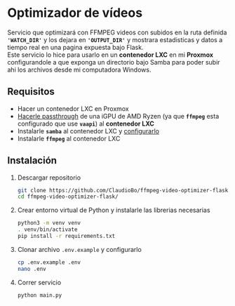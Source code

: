 # Optimizador de vídeos
Servicio que optimizará con FFMPEG videos con subidos en la ruta definida **`'WATCH_DIR'`** y los dejara en **`'OUTPUT_DIR'`** y mostrara estadisticas y datos a tiempo real en una pagina expuesta bajo Flask.  
Este servicio lo hice para usarlo en un **contenedor LXC** en mi **Proxmox** configurandole a que exponga un directorio bajo Samba para poder subir ahi los archivos desde mi computadora Windows.  

## Requisitos
- Hacer un contenedor LXC en Proxmox
- [Hacerle passthrough](docs/PASSTHROUGH.md) de una iGPU de AMD Ryzen (ya que **`ffmpeg`** esta configurado que use **`vaapi`**) al **contenedor LXC**
- Instalarle **`samba`** al contenedor LXC y [configurarlo](docs/SAMBA.md)
- Instalarle **`ffmpeg`** al contenedor LXC

## Instalación
1. Descargar repositorio
    ```sh
    git clone https://github.com/ClaudioBo/ffmpeg-video-optimizer-flask
    cd ffmpeg-video-optimizer-flask/
    ```
2. Crear entorno virtual de Python y instalarle las librerias necesarias
    ```sh
    python3 -m venv venv
    . venv/bin/activate
    pip install -r requirements.txt
    ```
3. Clonar archivo `.env.example` y configurarlo
    ```sh
    cp .env.example .env
    nano .env
    ``` 
4. Correr servicio
    ```sh
    python main.py
    ```
